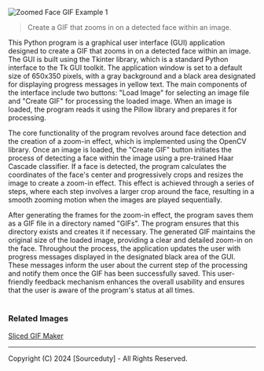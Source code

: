 ![Zoomed Face GIF Example 1](https://github.com/sourceduty/Face_Zoom_GIF/assets/123030236/fc57bf21-e28a-4be4-a0a6-ad039fcf9ab3)

> Create a GIF that zooms in on a detected face within an image.

This Python program is a graphical user interface (GUI) application designed to create a GIF that zooms in on a detected face within an image. The GUI is built using the Tkinter library, which is a standard Python interface to the Tk GUI toolkit. The application window is set to a default size of 650x350 pixels, with a gray background and a black area designated for displaying progress messages in yellow text. The main components of the interface include two buttons: "Load Image" for selecting an image file and "Create GIF" for processing the loaded image. When an image is loaded, the program reads it using the Pillow library and prepares it for processing.

The core functionality of the program revolves around face detection and the creation of a zoom-in effect, which is implemented using the OpenCV library. Once an image is loaded, the "Create GIF" button initiates the process of detecting a face within the image using a pre-trained Haar Cascade classifier. If a face is detected, the program calculates the coordinates of the face's center and progressively crops and resizes the image to create a zoom-in effect. This effect is achieved through a series of steps, where each step involves a larger crop around the face, resulting in a smooth zooming motion when the images are played sequentially.

After generating the frames for the zoom-in effect, the program saves them as a GIF file in a directory named "GIFs". The program ensures that this directory exists and creates it if necessary. The generated GIF maintains the original size of the loaded image, providing a clear and detailed zoom-in on the face. Throughout the process, the application updates the user with progress messages displayed in the designated black area of the GUI. These messages inform the user about the current step of the processing and notify them once the GIF has been successfully saved. This user-friendly feedback mechanism enhances the overall usability and ensures that the user is aware of the program's status at all times.

#
### Related Images

[Sliced GIF Maker](https://github.com/sourceduty/Sliced_GIF_Maker)

***
Copyright (C) 2024 [Sourceduty] - All Rights Reserved.
